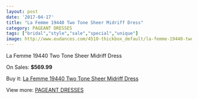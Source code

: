 ```yaml
---
layout: post
date: '2017-04-17'
title: "La Femme 19440 Two Tone Sheer Midriff Dress"
category: PAGEANT DRESSES
tags: ["bridal","style","sale","special","unique"]
image: http://www.eudances.com/4510-thickbox_default/la-femme-19440-two-tone-sheer-midriff-dress.jpg
---
```

La Femme 19440 Two Tone Sheer Midriff Dress

On Sales: **$569.99**
<a href="https://www.eudances.com/en/pageant-dresses/1506-la-femme-19440-two-tone-sheer-midriff-dress.html"><amp-img layout="responsive" width="600" height="600" src="//www.eudances.com/4510-thickbox_default/la-femme-19440-two-tone-sheer-midriff-dress.jpg" alt="La Femme 19440 Two Tone Sheer Midriff Dress 0" /></a>
<a href="https://www.eudances.com/en/pageant-dresses/1506-la-femme-19440-two-tone-sheer-midriff-dress.html"><amp-img layout="responsive" width="600" height="600" src="//www.eudances.com/4511-thickbox_default/la-femme-19440-two-tone-sheer-midriff-dress.jpg" alt="La Femme 19440 Two Tone Sheer Midriff Dress 1" /></a>

Buy it: [La Femme 19440 Two Tone Sheer Midriff Dress](https://www.eudances.com/en/pageant-dresses/1506-la-femme-19440-two-tone-sheer-midriff-dress.html "La Femme 19440 Two Tone Sheer Midriff Dress")

View more: [PAGEANT DRESSES](https://www.eudances.com/en/16-pageant-dresses "PAGEANT DRESSES")